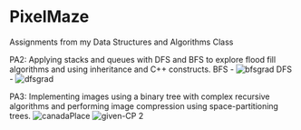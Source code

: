# PixelMaze
Assignments from my Data Structures and Algorithms Class

PA2: Applying stacks and queues with DFS and BFS to explore flood fill algorithms and using inheritance and C++ constructs.
BFS - 
![bfsgrad](https://github.com/Vihangip/PixelMaze/assets/82418429/f476649b-e58a-4beb-8bfa-7169d8ea13d0)
DFS - 
![dfsgrad](https://github.com/Vihangip/PixelMaze/assets/82418429/9c514877-b04b-48c9-bb39-a62ee1a6ce7d)



PA3: Implementing images using a binary tree with complex recursive algorithms and performing image compression using space-partitioning trees.
![canadaPlace](https://github.com/Vihangip/PixelMaze/assets/82418429/f185d78d-3d08-48c0-880a-94cc81a4c45c)
![given-CP 2](https://github.com/Vihangip/PixelMaze/assets/82418429/e5e1535c-e8d8-43d9-9fc9-6d8e89924a56)




